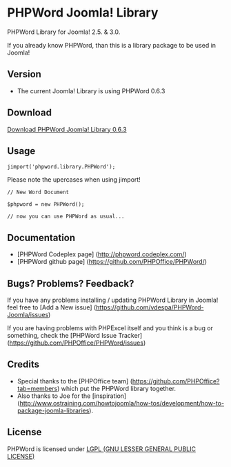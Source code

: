 PHPWord Joomla! Library
=======================

PHPWord Library for Joomla! 2.5. &amp; 3.0. 

If you already know PHPWord, than this is a library package to be used in Joomla!

Version
-------

* The current Joomla! Library is using PHPWord 0.6.3

Download
-------

[Download PHPWord Joomla! Library 0.6.3](https://bitbucket.org/vdespa/phpword-joomla-library/downloads/PHPWord-Joomla-Library-0.6.3.zip)

Usage
-----

`jimport('phpword.library.PHPWord');`

Please note the upercases when using jimport!

`// New Word Document`

`$phpword = new PHPWord();  `

`// now you can use PHPWord as usual...  `

Documentation
-------------

* [PHPWord Codeplex page] (http://phpword.codeplex.com/)
* [PHPWord github page] (https://github.com/PHPOffice/PHPWord/)

Bugs? Problems? Feedback?
-------------------------

If you have any problems installing / updating PHPWord Library in Joomla! feel free to [Add a New issue] (https://github.com/vdespa/PHPWord-Joomla/issues)

If you are having problems with PHPExcel itself and you think is a bug or something, check the [PHPWord Issue Tracker] (https://github.com/PHPOffice/PHPWord/issues)

Credits
-------

* Special thanks to the [PHPOffice team] (https://github.com/PHPOffice?tab=members) which put the PHPWord library together.
* Also thanks to Joe for the [inspiration] (http://www.ostraining.com/howtojoomla/how-tos/development/how-to-package-joomla-libraries).


License
-------
PHPWord is licensed under [LGPL (GNU LESSER GENERAL PUBLIC LICENSE)](https://github.com/PHPOffice/PHPExcel/blob/master/license.md)

